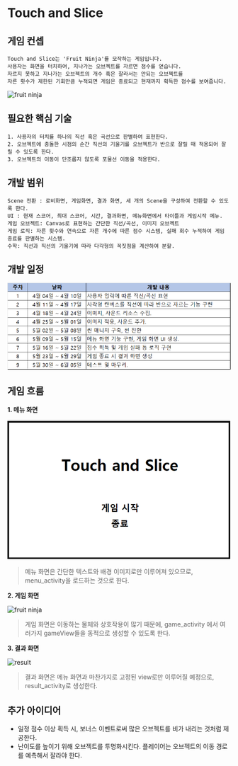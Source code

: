 # Touch and Slice

## 게임 컨셉
```
Touch and Slice는 'Fruit Ninja'를 모작하는 게임입니다. 
사용자는 화면을 터치하여, 지나가는 오브젝트를 자르면 점수를 얻습니다. 
자르지 못하고 지나가는 오브젝트의 개수 혹은 잘라서는 안되는 오브젝트를 
자른 횟수가 제한된 기회만큼 누적되면 게임은 종료되고 현재까지 획득한 점수를 보여줍니다.
```
![fruit ninja](https://www.windowscentral.com/sites/wpcentral.com/files/styles/large/public/postimages/5516/FruitNinja.jpg)

## 필요한 핵심 기술
```
1. 사용자의 터치를 하나의 직선 혹은 곡선으로 판별하여 표현한다.
2. 오브젝트에 충돌한 시점의 순간 직선의 기울기를 오브젝트가 반으로 잘릴 때 적용되어 잘릴 수 있도록 한다.
3. 오브젝트의 이동이 단조롭지 않도록 포물선 이동을 적용한다.
```

## 개발 범위
```
Scene 전환 : 로비화면, 게임화면, 결과 화면, 세 개의 Scene을 구성하여 전환할 수 있도록 한다.
UI : 현재 스코어, 최대 스코어, 시간, 결과화면, 메뉴화면에서 타이틀과 게임시작 메뉴.
게임 오브젝트: Canvas로 표현하는 간단한 직선/곡선, 이미지 오브젝트
게임 로직: 자른 횟수와 연속으로 자른 개수에 따른 점수 시스템, 실패 회수 누적하여 게임 종료를 판별하는 시스템.
수학: 직선과 직선의 기울기에 따라 다각형의 꼭짓점을 계산하여 분할.
```

## 개발 일정
![schedule](../../image/schedule.png)

## 게임 흐름
**1. 메뉴 화면**

![menu](../../image/menu.png)
> 메뉴 화면은 간단한 텍스트와 배경 이미지로만 이루어져 있으므로, menu_activity을 로드하는 것으로 한다.

**2. 게임 화면**

![fruit ninja](https://www.windowscentral.com/sites/wpcentral.com/files/styles/large/public/postimages/5516/FruitNinja.jpg)
> 게임 화면은 이동하는 물체와 상호작용이 많기 때문에, game_activity 에서 여러가지 gameView들을 동적으로 생성할 수 있도록 한다.

**3. 결과 화면**

![result](https://appsgag.com/screenshots/1604218993.fruitninja-apk-install.jpg)
> 결과 화면은 메뉴 화면과 마찬가지로 고정된 view로만 이루어질 예정으로, result_activity로 생성한다.

## 추가 아이디어
- 일정 점수 이상 획득 시, 보너스 이벤트로써 많은 오브젝트를 비가 내리는 것처럼 제공한다.
- 난이도를 높이기 위해 오브젝트를 투명화시킨다. 플레이어는 오브젝트의 이동 경로를 예측해서 잘라야 한다.
